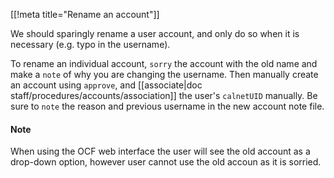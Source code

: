 [[!meta title="Rename an account"]]

We should sparingly rename a user account, and only do so when it is
necessary (e.g. typo in the username).

To rename an individual account, `sorry` the account with the old name and
make a `note` of why you are changing the username. Then manually create an
account using `approve`, and [[associate|doc staff/procedures/accounts/association]]
the user's `calnetUID` manually. Be sure to `note` the reason and previous
username in the new account note file.

#### Note
When using the OCF web interface the user will see the old account as a drop-down option,
however user cannot use the old accoun as it is sorried.
